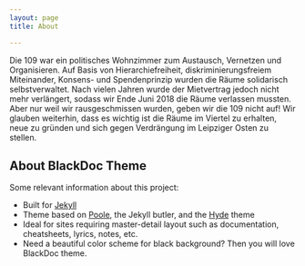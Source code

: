 ```yaml
---
layout: page
title: About

---
```

<p class="message"> Die 109 war ein politisches Wohnzimmer zum Austausch, Vernetzen und Organisieren. Auf Basis von Hierarchiefreiheit, diskriminierungsfreiem Miteinander, Konsens- und Spendenprinzip wurden die Räume solidarisch selbstverwaltet. Nach vielen Jahren wurde der Mietvertrag jedoch nicht mehr verlängert, sodass wir Ende Juni 2018 die Räume verlassen mussten. Aber nur weil wir rausgeschmissen wurden, geben wir die 109 nicht auf! Wir glauben weiterhin, dass es wichtig ist die Räume im Viertel zu erhalten, neue zu gründen und sich gegen Verdrängung im Leipziger Osten zu stellen.  </p>

## About BlackDoc Theme

Some relevant information about this project:

* Built for [Jekyll](http://jekyllrb.com)
* Theme based on [Poole](http://getpoole.com), the Jekyll butler, and the [Hyde](http://hyde.getpoole.com) theme
* Ideal for sites requiring master-detail layout such as documentation, cheatsheets, lyrics, notes, etc.
* Need a beautiful color scheme for black background? Then you will love BlackDoc theme.